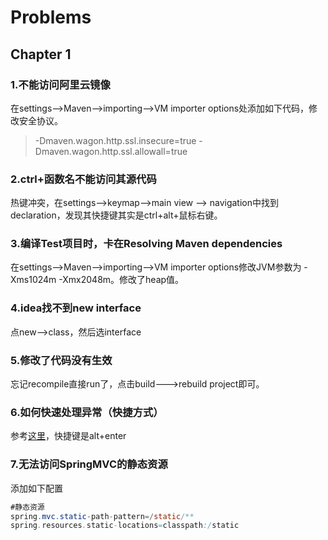 # Problems

## Chapter 1

### 1.不能访问阿里云镜像

在settings-->Maven-->importing-->VM importer options处添加如下代码，修改安全协议。

> -Dmaven.wagon.http.ssl.insecure=true -Dmaven.wagon.http.ssl.allowall=true

### 2.ctrl+函数名不能访问其源代码

热键冲突，在settings-->keymap-->main view --> navigation中找到declaration，发现其快捷键其实是ctrl+alt+鼠标右键。

### 3.编译Test项目时，卡在Resolving Maven dependencies

在settings-->Maven-->importing-->VM importer options修改JVM参数为 -Xms1024m -Xmx2048m。修改了heap值。

### 4.idea找不到new interface

点new-->class，然后选interface

### 5.修改了代码没有生效

忘记recompile直接run了，点击build--->rebuild project即可。

### 6.如何快速处理异常（快捷方式）

参考[这里](https://blog.csdn.net/a200822146085/article/details/92805214)，快捷键是alt+enter

### 7.无法访问SpringMVC的静态资源

添加如下配置

```java
#静态资源
spring.mvc.static-path-pattern=/static/**
spring.resources.static-locations=classpath:/static
```

